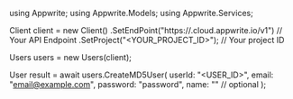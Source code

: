 using Appwrite;
using Appwrite.Models;
using Appwrite.Services;

Client client = new Client()
    .SetEndPoint("https://<REGION>.cloud.appwrite.io/v1") // Your API Endpoint
    .SetProject("<YOUR_PROJECT_ID>"); // Your project ID

Users users = new Users(client);

User result = await users.CreateMD5User(
    userId: "<USER_ID>",
    email: "email@example.com",
    password: "password",
    name: "<NAME>" // optional
);